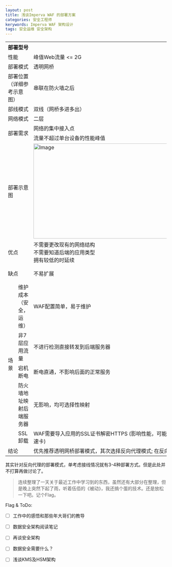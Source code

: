 ```yaml
---
layout: post
title: 浅谈Imperva WAF 的部署方案
categories: 安全工程师
kerywords: Imperva WAF 架构设计
tags: 安全运维 安全架构 
---
```



<table class="tg">
  <tr>
    <th class="tg-c3ow" colspan="2">部署型号</th>
    <th class="tg-c3ow" colspan="4">X6510</th>
  </tr>
  <tr>
    <td class="tg-c3ow" colspan="2">性能</td>
    <td class="tg-c3ow" colspan="4">峰值Web流量 &lt;= 2G</td>
  </tr>
  <tr>
    <td class="tg-c3ow" colspan="2">部署模式</td>
    <td class="tg-c3ow" colspan="2">透明网桥</td>
    <td class="tg-c3ow" colspan="2">反向代理</td>
  </tr>
  <tr>
    <td class="tg-baqh" colspan="2">部署位置（详细参考示意图）</td>
    <td class="tg-baqh" colspan="2">串联在防火墙之后</td>
    <td class="tg-baqh" colspan="2">同F5并联在同一交换机</td>
  </tr>
  <tr>
    <td class="tg-baqh" colspan="2">部线模式</td>
    <td class="tg-baqh" colspan="2">双线（网桥多进多出）</td>
    <td class="tg-baqh" colspan="2">双线（多物理接口，多臂）</td>
  </tr>
  <tr>
    <td class="tg-baqh" colspan="2">网络模式</td>
    <td class="tg-baqh" colspan="2">二层</td>
    <td class="tg-baqh" colspan="2">三层</td>
  </tr>
  <tr>
    <td class="tg-baqh" colspan="2" rowspan="2">部署需求</td>
    <td class="tg-baqh" colspan="2">网络的集中接入点</td>
    <td class="tg-baqh" colspan="2">F5增加配置为WAF进行负载均衡</td>
  </tr>
  <tr>
    <td class="tg-baqh" colspan="2">流量不超过单台设备的性能峰值</td>
    <td class="tg-baqh" colspan="2">需要梳理每个应用的访问域名清单</td>
  </tr>
  <tr>
    <td class="tg-baqh" colspan="2">部署示意图</td>
    <td class="tg-baqh" colspan="2"><img src="https://user-images.githubusercontent.com/12653147/77225558-18ed3580-6bab-11ea-80c6-e2947e49fffd.png" alt="Image" width="496" height="296"></td>
    <td class="tg-baqh" colspan="2"><img src="https://user-images.githubusercontent.com/12653147/77225559-1be82600-6bab-11ea-9b04-b3a4dd60bee4.png" width="641" height="240"></td>
  </tr>
  <tr>
    <td class="tg-baqh" colspan="2">优点</td>
    <td class="tg-baqh" colspan="2">不需要更改现有的网络结构<br>不需要知道后端的应用类型<br>拥有较低的时延续<br></td>
    <td class="tg-baqh" colspan="2">易于性能扩展</td>
  </tr>
  <tr>
    <td class="tg-baqh" colspan="2">缺点</td>
    <td class="tg-baqh" colspan="2">不易扩展</td>
    <td class="tg-baqh" colspan="2">增加时延<br>改变网络结构<br></td>
  </tr>
  <tr>
    <td class="tg-baqh" rowspan="5">场景</td>
    <td class="tg-baqh">维护成本（安全，运维）</td>
    <td class="tg-baqh" colspan="2">WAF配置简单，易于维护</td>
    <td class="tg-baqh" colspan="2">WAF配置较复杂，可借助API实现自动化</td>
  </tr>
  <tr>
    <td class="tg-baqh">非7层应用流量</td>
    <td class="tg-baqh" colspan="2">不进行检测直接转发到后端服务器</td>
    <td class="tg-baqh" colspan="2">所有经过流量一定会进行检测</td>
  </tr>
  <tr>
    <td class="tg-baqh">宕机断电</td>
    <td class="tg-baqh" colspan="2">断电直通，不影响后面的正常服务</td>
    <td class="tg-baqh" colspan="2">无法透传，只能使用wafpool中的其他waf</td>
  </tr>
  <tr>
    <td class="tg-baqh">防火墙地址映射后端服务器</td>
    <td class="tg-baqh" colspan="2">无影响，均可选择性映射</td>
    <td class="tg-baqh" colspan="2">无影响，均可选择性映射</td>
  </tr>
  <tr>
    <td class="tg-baqh">SSL卸载</td>
    <td class="tg-baqh" colspan="2">WAF需要导入应用的SSL证书解密HTTPS (影响性能，可能需要ssl加速卡)</td>
    <td class="tg-baqh" colspan="2">SSL在F5上卸载，WAF仅检测明文HTTP流量</td>
  </tr>
  <tr>
    <td class="tg-c3ow" colspan="2">结论</td>
    <td class="tg-c3ow" colspan="4">优先推荐透明网桥部署模式，其次选择反向代理模式;  在反向代理模式下，优先选择 双臂_KRP+LoadBalance_双线接单BL</td>
  </tr>
</table>

其实针对反向代理的部署模式，单考虑接线情况就有3-4种部署方式。但是此处并不打算再做讨论了。

> 连续整理了一天关于最近工作中学习到的东西，虽然还有大部分在整理，但是晚上突然下起了雨，听着伍佰的《被动》，我还搞个蛋的技术。还是放松一下吧。记个Flag。

Flag & ToDo:

* [ ] 工作中的感悟和那些年大哥们的教导
* [ ] 数据安全架构阅读笔记
* [ ] 再谈安全架构
* [ ] 数据安全需要什么？
* [ ] 浅谈KMS及HSM架构
 
